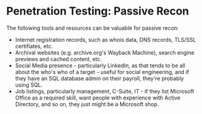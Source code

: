 # Penetration Testing: Passive Recon

The following tools and resources can be valuable for passive recon:

* Internet registration records, such as whois data, DNS records, TLS/SSL certifiates, etc.
* Archival websites (e.g. archive.org's Wayback Machine), search engine previews and cached content, etc.
* Social Media presence - particularly LinkedIn, as that tends to be all about the who's who of a target - useful for social engineering, and if they have an SQL database admin on their payroll, they're probably using SQL.
* Job listings, particularly management, C-Suite, IT - if they list Microsoft Office as a required skill, want people with experience with Active Directory, and so on, they just might be a Microsoft shop.
